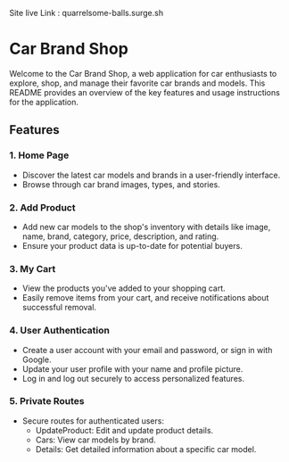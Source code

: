 Site live Link :  quarrelsome-balls.surge.sh


# Car Brand Shop

Welcome to the Car Brand Shop, a web application for car enthusiasts to explore, shop, and manage their favorite car brands and models. This README provides an overview of the key features and usage instructions for the application.

## Features

### 1. Home Page
- Discover the latest car models and brands in a user-friendly interface.
- Browse through car brand images, types, and stories.

### 2. Add Product
- Add new car models to the shop's inventory with details like image, name, brand, category, price, description, and rating.
- Ensure your product data is up-to-date for potential buyers.

### 3. My Cart
- View the products you've added to your shopping cart.
- Easily remove items from your cart, and receive notifications about successful removal.

### 4. User Authentication
- Create a user account with your email and password, or sign in with Google.
- Update your user profile with your name and profile picture.
- Log in and log out securely to access personalized features.

### 5. Private Routes
- Secure routes for authenticated users:
  - UpdateProduct: Edit and update product details.
  - Cars: View car models by brand.
  - Details: Get detailed information about a specific car model.


